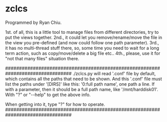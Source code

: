 # zclcs
Programmed by Ryan Chiu.

1st. of all, this is a little tool to manage files from different directories, try to put the views together.
2nd., it could let you remove/rename/move the file in the view you pre-defined (and now could follow one path parameter).
3rd., it has no multi-thread stuff there, so, some time you need to wait for a long term action, such as copy/move/delete a big file etc..
4th., please, use it for "not that many files" situation there.

################################################################################
./zclcs.py will read '.conf' file by default, which contains all the paths that need to be shown.
And this '.conf' file must list the paths under '[DIRS]' like this: '0:full path name', one path a line.
If with a parameter, then it should be a full path name, like '/mnt/harddisk01'.
With "?" or "--help" to get the above info.

When getting into it, type "?" for how to operate.
################################################################################

